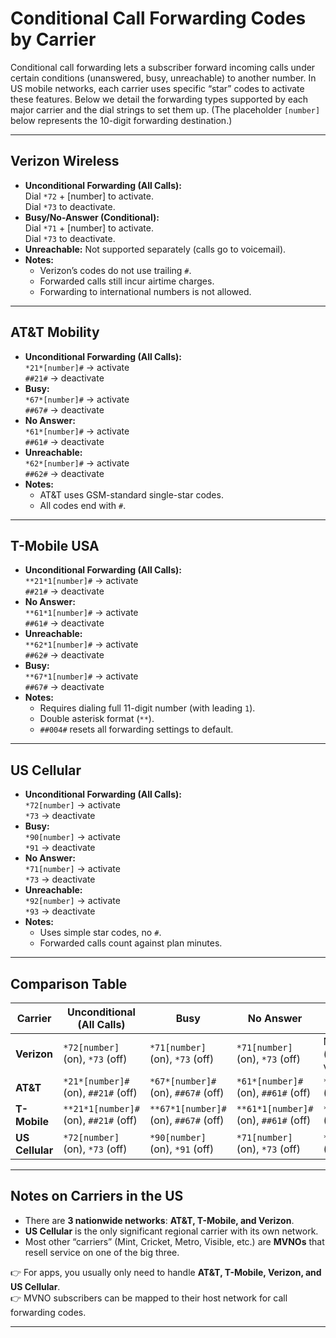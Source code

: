 # Conditional Call Forwarding Codes by Carrier

Conditional call forwarding lets a subscriber forward incoming calls under certain conditions (unanswered, busy, unreachable) to another number. In US mobile networks, each carrier uses specific “star” codes to activate these features. Below we detail the forwarding types supported by each major carrier and the dial strings to set them up. (The placeholder `[number]` below represents the 10-digit forwarding destination.)

---

## Verizon Wireless

- **Unconditional Forwarding (All Calls):**  
  Dial `*72` + [number] to activate.  
  Dial `*73` to deactivate.
- **Busy/No-Answer (Conditional):**  
  Dial `*71` + [number] to activate.  
  Dial `*73` to deactivate.
- **Unreachable:** Not supported separately (calls go to voicemail).
- **Notes:**
  - Verizon’s codes do not use trailing `#`.
  - Forwarded calls still incur airtime charges.
  - Forwarding to international numbers is not allowed.

---

## AT&T Mobility

- **Unconditional Forwarding (All Calls):**  
  `*21*[number]#` → activate  
  `##21#` → deactivate
- **Busy:**  
  `*67*[number]#` → activate  
  `##67#` → deactivate
- **No Answer:**  
  `*61*[number]#` → activate  
  `##61#` → deactivate
- **Unreachable:**  
  `*62*[number]#` → activate  
  `##62#` → deactivate
- **Notes:**
  - AT&T uses GSM-standard single-star codes.
  - All codes end with `#`.

---

## T-Mobile USA

- **Unconditional Forwarding (All Calls):**  
  `**21*1[number]#` → activate  
  `##21#` → deactivate
- **No Answer:**  
  `**61*1[number]#` → activate  
  `##61#` → deactivate
- **Unreachable:**  
  `**62*1[number]#` → activate  
  `##62#` → deactivate
- **Busy:**  
  `**67*1[number]#` → activate  
  `##67#` → deactivate
- **Notes:**
  - Requires dialing full 11-digit number (with leading `1`).
  - Double asterisk format (`**`).
  - `##004#` resets all forwarding settings to default.

---

## US Cellular

- **Unconditional Forwarding (All Calls):**  
  `*72[number]` → activate  
  `*73` → deactivate
- **Busy:**  
  `*90[number]` → activate  
  `*91` → deactivate
- **No Answer:**  
  `*71[number]` → activate  
  `*73` → deactivate
- **Unreachable:**  
  `*92[number]` → activate  
  `*93` → deactivate
- **Notes:**
  - Uses simple star codes, no `#`.
  - Forwarded calls count against plan minutes.

---

## Comparison Table

| Carrier         | Unconditional (All Calls)             | Busy                                  | No Answer                             | Unreachable                           |
| --------------- | ------------------------------------- | ------------------------------------- | ------------------------------------- | ------------------------------------- |
| **Verizon**     | `*72[number]` (on), `*73` (off)       | `*71[number]` (on), `*73` (off)       | `*71[number]` (on), `*73` (off)       | Not supported (defaults to voicemail) |
| **AT&T**        | `*21*[number]#` (on), `##21#` (off)   | `*67*[number]#` (on), `##67#` (off)   | `*61*[number]#` (on), `##61#` (off)   | `*62*[number]#` (on), `##62#` (off)   |
| **T-Mobile**    | `**21*1[number]#` (on), `##21#` (off) | `**67*1[number]#` (on), `##67#` (off) | `**61*1[number]#` (on), `##61#` (off) | `**62*1[number]#` (on), `##62#` (off) |
| **US Cellular** | `*72[number]` (on), `*73` (off)       | `*90[number]` (on), `*91` (off)       | `*71[number]` (on), `*73` (off)       | `*92[number]` (on), `*93` (off)       |

---

## Notes on Carriers in the US

- There are **3 nationwide networks**: **AT&T, T-Mobile, and Verizon**.
- **US Cellular** is the only significant regional carrier with its own network.
- Most other “carriers” (Mint, Cricket, Metro, Visible, etc.) are **MVNOs** that resell service on one of the big three.

👉 For apps, you usually only need to handle **AT&T, T-Mobile, Verizon, and US Cellular**.  
👉 MVNO subscribers can be mapped to their host network for call forwarding codes.

---

